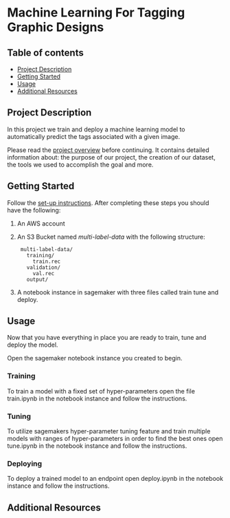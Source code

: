 # Machine Learning For Tagging Graphic Designs


## Table of contents
  - [Project Description](#project-description)
  - [Getting Started](#getting-started)
  - [Usage](#usage)
  - [Additional Resources](#-additional-resources)


## Project Description

In this project we train and deploy a machine learning model to automatically predict the tags associated with a given image. 

Please read the [project overview](PROJECT.md) before continuing. It contains detailed information about: the purpose of our project, the creation of our dataset, the tools we used to accomplish the goal and more.

## Getting Started
  Follow the [set-up instructions](SETUP.md). After completing these steps you should have the following:
  1. An AWS account
  2. An S3 Bucket named *multi-label-data* with the following structure:
      
          multi-label-data/
            training/
              train.rec
            validation/
              val.rec
            output/
  3. A notebook instance in sagemaker with three files called train tune and deploy.

## Usage

Now that you have everything in place you are ready to train, tune and deploy the model.

Open the sagemaker notebook instance you created to begin.

### Training

To train a model with a fixed set of hyper-parameters open the file train.ipynb in the notebook instance and follow the instructions.

### Tuning

To utilize sagemakers hyper-parameter tuning feature and train multiple models with ranges of hyper-parameters in order to find the best ones open tune.ipynb in the notebook instance and follow the instructions.

### Deploying

To deploy a trained model to an endpoint open deploy.ipynb in the notebook instance and follow the instructions.

## Additional Resources


